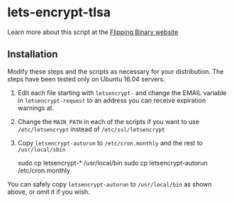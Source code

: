 # lets-encrypt-tlsa

Learn more about this script at the [Flipping Binary website](https://flippingbinary.com)

## Installation

Modify these steps and the scripts as necessary for your distribution. The steps have been tested only on Ubuntu 16.04 servers.

1. Edit each file starting with `letsencrypt-` and change the EMAIL variable in `letsencrypt-request` to an address you can receive expiration warnings at.

2. Change the `MAIN_PATH` in each of the scripts if you want to use `/etc/letsencrypt` instead of `/etc/ssl/letsencrypt`

3. Copy `letsencrypt-autorun` to `/etc/cron.monthly` and the rest to `/usr/local/sbin`

    sudo cp letsencrypt-* /usr/local/bin
    sudo cp letsencrypt-autorun /etc/cron.monthly

You can safely copy `letsencrypt-autorun` to `/usr/local/bin` as shown above, or omit it if you wish.
